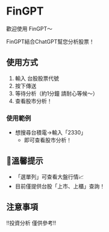 # FinGPT

歡迎使用 FinGPT～

FinGPT結合ChatGPT幫您分析股票！

## 使用方式
1. 輸入 台股股票代號
2. 按下傳送
3. 等待分析（約1分鐘 請耐心等候～）
4. 查看股市分析！

### 使用範例
* 想搜尋台積電->輸入「2330」
  * 即可查看股市分析！

## 🔔溫馨提示
* 「選單列」可查看大盤行情📈
* 目前僅提供台股「上市、上櫃」查詢！

## 注意事項
‼️投資分析 僅供參考‼️
